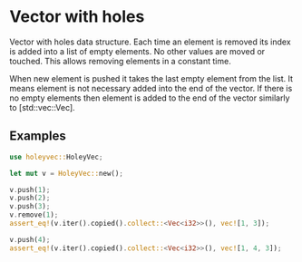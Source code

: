 # Vector with holes

Vector with holes data structure. Each time an element is removed its index is added into a
list of empty elements. No other values are moved or touched. This allows removing elements in
a constant time.

When new element is pushed it takes the last empty element from the list. It means element is
not necessary added into the end of the vector. If there is no empty elements then element is
added to the end of the vector similarly to [std::vec::Vec].

## Examples

```rs
use holeyvec::HoleyVec;

let mut v = HoleyVec::new();

v.push(1);
v.push(2);
v.push(3);
v.remove(1);
assert_eq!(v.iter().copied().collect::<Vec<i32>>(), vec![1, 3]);

v.push(4);
assert_eq!(v.iter().copied().collect::<Vec<i32>>(), vec![1, 4, 3]);
```

